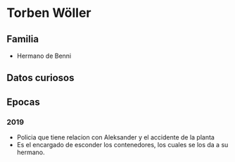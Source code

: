 # Torben Wöller

## Familia

* Hermano de Benni

## Datos curiosos

## Epocas

### 2019

* Policia que tiene relacion con Aleksander y el accidente de la planta
* Es el encargado de esconder los contenedores, los cuales se los da a su hermano.